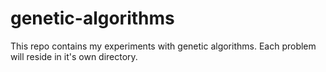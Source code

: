 # genetic-algorithms

This repo contains my experiments with genetic algorithms. Each problem will reside in it's own directory.
